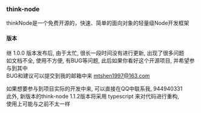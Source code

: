 ### think-node
thinkNode是一个免费开源的，快速、简单的面向对象的轻量级Node开发框架

#### 版本
继 1.0.0 版本发布后, 由于太忙, 很长一段时间没有进行更新, 出现了很多问题    
如文档不全, 使用不方便, 有BUG等问题, 此后如果你看好这个开源项目, 并希望参与到其中    
BUG和建议可以提交到我的邮箱中来 mtshen1997@163.com    
    
如果想要参与到项目实际的开发中来, 可以直接在QQ中联系我, 944940331    
此外, 新版本的think-node 1.1.2版本将采用 typescript 来对代码进行重构,    
使用上可能与之前不太一样    
